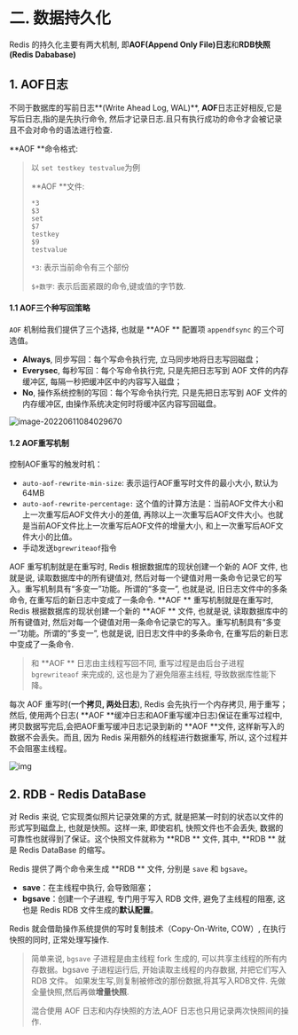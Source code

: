# 二. 数据持久化

Redis 的持久化主要有两大机制, 即**AOF(Append Only File)日志**和**RDB快照(Redis Dababase)**

## 1. AOF日志

不同于数据库的写前日志**(Write Ahead Log, WAL)**, **AOF**日志正好相反,它是写后日志,指的是先执行命令, 然后才记录日志.且只有执行成功的命令才会被记录且不会对命令的语法进行检查.

 **AOF **命令格式:

> 以 `set testkey testvalue`为例
>
>  **AOF **文件:
>
> ```
> *3
> $3
> set
> $7
> testkey
> $9
> testvalue
> ```
>
> `*3`: 表示当前命令有三个部份
>
> `$+数字`: 表示后面紧跟的命令,键或值的字节数.

#### 1.1 AOF三个种写回策略

`AOF` 机制给我们提供了三个选择, 也就是  **AOF ** 配置项 `appendfsync` 的三个可选值。

- **Always**, 同步写回：每个写命令执行完, 立马同步地将日志写回磁盘；
- **Everysec**, 每秒写回：每个写命令执行完, 只是先把日志写到 AOF 文件的内存缓冲区, 每隔一秒把缓冲区中的内容写入磁盘；
- **No**, 操作系统控制的写回：每个写命令执行完, 只是先把日志写到 AOF 文件的内存缓冲区, 由操作系统决定何时将缓冲区内容写回磁盘。

![image-20220611084029670](http://imgur.thinkgos.cn/imgur/202206110840875.png)

#### 1.2 AOF重写机制

控制AOF重写的触发时机：

- `auto-aof-rewrite-min-size`: 表示运行AOF重写时文件的最小大小, 默认为64MB 
- `auto-aof-rewrite-percentage:` 这个值的计算方法是：当前AOF文件大小和上一次重写后AOF文件大小的差值, 再除以上一次重写后AOF文件大小。也就是当前AOF文件比上一次重写后AOF文件的增量大小, 和上一次重写后AOF文件大小的比值。
- 手动发送`bgrewriteaof`指令

AOF 重写机制就是在重写时, Redis 根据数据库的现状创建一个新的 AOF 文件, 也就是说, 读取数据库中的所有键值对, 然后对每一个键值对用一条命令记录它的写入。重写机制具有“多变一”功能。所谓的“多变一”, 也就是说, 旧日志文件中的多条命令, 在重写后的新日志中变成了一条命令.
 **AOF ** 重写机制就是在重写时, Redis 根据数据库的现状创建一个新的  **AOF ** 文件, 也就是说, 读取数据库中的所有键值对, 然后对每一个键值对用一条命令记录它的写入。重写机制具有“多变一”功能。所谓的“多变一”, 也就是说, 旧日志文件中的多条命令, 在重写后的新日志中变成了一条命令.

> 和  **AOF ** 日志由主线程写回不同, 重写过程是由后台子进程 `bgrewriteaof` 来完成的, 这也是为了避免阻塞主线程, 导致数据库性能下降。

每次 AOF 重写时(**一个拷贝, 两处日志**), Redis 会先执行一个内存拷贝, 用于重写；然后, 使用两个日志( **AOF **缓冲日志和AOF重写缓冲日志)保证在重写过程中, 拷贝数据写完后,会把AOF重写缓冲日志记录到新的 **AOF **文件, 这样新写入的数据不会丢失。而且, 因为 Redis 采用额外的线程进行数据重写, 所以, 这个过程并不会阻塞主线程。

![img](http://imgur.thinkgos.cn/imgur/202206111037371.jpeg)

## 2. RDB - Redis DataBase

对 Redis 来说, 它实现类似照片记录效果的方式, 就是把某一时刻的状态以文件的形式写到磁盘上, 也就是快照。这样一来, 即使宕机, 快照文件也不会丢失, 数据的可靠性也就得到了保证。这个快照文件就称为  **RDB ** 文件, 其中,  **RDB ** 就是 Redis DataBase 的缩写。

Redis 提供了两个命令来生成  **RDB ** 文件, 分别是 `save` 和 `bgsave`。

- **save**：在主线程中执行, 会导致阻塞；
- **bgsave**：创建一个子进程, 专门用于写入 RDB 文件, 避免了主线程的阻塞, 这也是 Redis RDB 文件生成的**默认配置**。

Redis 就会借助操作系统提供的写时复制技术（Copy-On-Write, COW）, 在执行快照的同时, 正常处理写操作.
>  简单来说, `bgsave` 子进程是由主线程 fork 生成的, 可以共享主线程的所有内存数据。bgsave 子进程运行后, 开始读取主线程的内存数据, 并把它们写入 RDB 文件。
> 如果发生写,则复制被修改的那份数据,将其写入RDB文件.
> 先做全量快照,然后再做**增量快照**.
>
> 混合使用 AOF 日志和内存快照的方法,AOF 日志也只用记录两次快照间的操作.



